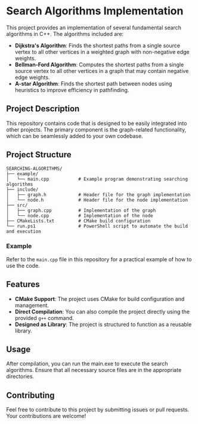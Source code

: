 # Search Algorithms Implementation

This project provides an implementation of several fundamental search algorithms in C++. The algorithms included are:

- **Dijkstra's Algorithm**: Finds the shortest paths from a single source vertex to all other vertices in a weighted graph with non-negative edge weights.
- **Bellman-Ford Algorithm**: Computes the shortest paths from a single source vertex to all other vertices in a graph that may contain negative edge weights.
- **A-star Algorithm**: Finds the shortest path between nodes using heuristics to improve efficiency in pathfinding.

## Project Description

This repository contains code that is designed to be easily integrated into other projects. The primary component is the graph-related functionality, which can be seamlessly added to your own codebase.

## Project Structure
```
SEARCHING-ALGORITHMS/
├── example/
│   └── main.cpp           # Example program demonstrating searching algorithms
├── include/
│   ├── graph.h            # Header file for the graph implementation
│   └── node.h             # Header file for the node implementation
├── src/
│   ├── graph.cpp          # Implementation of the graph
│   └── node.cpp           # Implementation of the node
├── CMakeLists.txt         # CMake build configuration
└── run.ps1                # PowerShell script to automate the build and execution
```

### Example

Refer to the `main.cpp` file in this repository for a practical example of how to use the code.

## Features

- **CMake Support**: The project uses CMake for build configuration and management.
- **Direct Compilation**: You can also compile the project directly using the provided `g++` command.
- **Designed as Library**: The project is structured to function as a reusable library.
    
## Usage
After compilation, you can run the main.exe to execute the search algorithms. Ensure that all necessary source files are in the appropriate directories.

## Contributing
Feel free to contribute to this project by submitting issues or pull requests. Your contributions are welcome!

